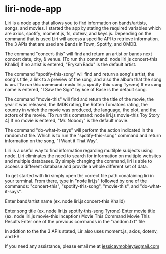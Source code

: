 # liri-node-app

Liri is a node app that allows you to find information on bands/artists, songs, and movies. I started the app by stating the required variables which are axios, spotify, moment.js, fs, dotenv, and keys.js. Depending on the command that is used Liri will access a specific API to retrieve information. The 3 APIs that are used are Bands in Town, Spotify, and OMDB. 

The command "concert-this" will find and return an artist or bands next concert date, city, & venue.
[To run this command: node liri.js concert-this Khalid] If no artist is entered, "Erykah Badu" is the default artist.

The command "spotify-this-song" will find and return a song's artist, the song's title, a link to a preview of the song, and also the album that the song is on.
[To run this command: node liri.js spotify-this-song Tyrone] If no song name is entered, "I Saw the Sign" by Ace of Base is the default song.


The command "movie-this" will find and return the title of the movie, the year it was released, the IMDB rating, the Rotten Tomatoes rating, the country in which the movie was produced, the language, the plot, and the actors of the movie.
[To run this command: node liri.js movie-this Toy Story 4] If no movie is entered, "Mr. Nobody" is the default movie.


The command "do-what-it-says" will perform the action indicated in the random.txt file. Which is to run the "spotify-this-song" command and return information on the song, "I Want it That Way". 

Liri is a useful way to find information regarding multilple subjects using node. Liri eliminates the need to search for information on multiple websites and multiple databases. By simply changing the command, liri is able to access a different database and provide a whole different set of data.

To get started with liri simply open the correct file path conataining liri in your terminal. From there, type in "node liri.js" followed by one of the commands: "concert-this", "spotify-this-song", "movie-this", and "do-what-it-says".

Enter band/artist name (ex. node liri.js concert-this Khalid) 

Enter song title (ex. node liri.js spotify-this-song Tyrone) 
Enter movie title (ex. node liri.js movie-this Inception) Movie This Command Movie This Results
Enter one of the previous commands in the "random.txt" file 

In addtion to the the 3 APIs stated, Liri also uses moment.js, axios, dotenv, and FS.

If you need any assistance, please email me at jessicavmobley@gmail.com